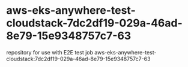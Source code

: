 # aws-eks-anywhere-test-cloudstack-7dc2df19-029a-46ad-8e79-15e9348757c7-63
repository for use with E2E test job aws-eks-anywhere-test-cloudstack:7dc2df19-029a-46ad-8e79-15e9348757c7-63
